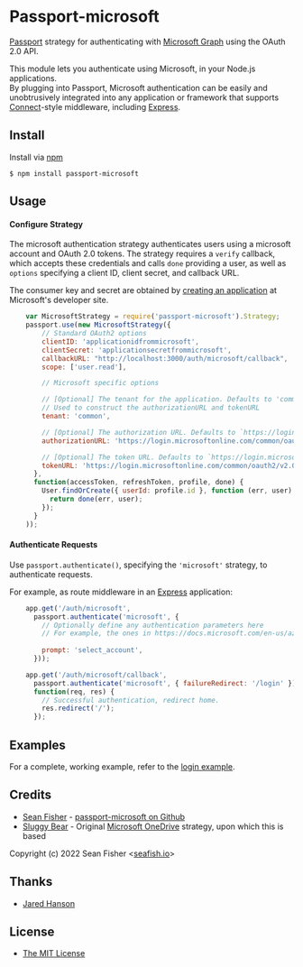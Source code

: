 # Passport-microsoft

[Passport](https://github.com/jaredhanson/passport) strategy for authenticating
with [Microsoft Graph](https://graph.microsoft.io/) using the OAuth 2.0 API.

This module lets you authenticate using Microsoft, in your Node.js applications.  
By plugging into Passport, Microsoft authentication can be easily and unobtrusively
integrated into any application or framework that supports [Connect](http://www.senchalabs.org/connect/)-style
middleware, including [Express](http://expressjs.com/).

## Install

Install via [npm](https://www.npmjs.com/package/passport-microsoft)

    $ npm install passport-microsoft

## Usage

#### Configure Strategy

The microsoft authentication strategy authenticates users using a microsoft account and OAuth 2.0 tokens.  The strategy requires a `verify` callback, which
accepts these credentials and calls `done` providing a user, as well as
`options` specifying a client ID, client secret, and callback URL.

The consumer key and secret are obtained by [creating an application](https://portal.azure.com/#view/Microsoft_AAD_RegisteredApps/ApplicationsListBlade) at
Microsoft's developer site.

```js
    var MicrosoftStrategy = require('passport-microsoft').Strategy;
    passport.use(new MicrosoftStrategy({
        // Standard OAuth2 options
        clientID: 'applicationidfrommicrosoft',
        clientSecret: 'applicationsecretfrommicrosoft',
        callbackURL: "http://localhost:3000/auth/microsoft/callback",
        scope: ['user.read'],

        // Microsoft specific options

        // [Optional] The tenant for the application. Defaults to 'common'. 
        // Used to construct the authorizationURL and tokenURL
        tenant: 'common',

        // [Optional] The authorization URL. Defaults to `https://login.microsoftonline.com/${tenant}/oauth2/v2.0/authorize`
        authorizationURL: 'https://login.microsoftonline.com/common/oauth2/v2.0/authorize',

        // [Optional] The token URL. Defaults to `https://login.microsoftonline.com/${tenant}/oauth2/v2.0/token`
        tokenURL: 'https://login.microsoftonline.com/common/oauth2/v2.0/token',
      },
      function(accessToken, refreshToken, profile, done) {
        User.findOrCreate({ userId: profile.id }, function (err, user) {
          return done(err, user);
        });
      }
    ));
```

#### Authenticate Requests

Use `passport.authenticate()`, specifying the `'microsoft'` strategy, to
authenticate requests.

For example, as route middleware in an [Express](http://expressjs.com/)
application:

```js
    app.get('/auth/microsoft',
      passport.authenticate('microsoft', {
        // Optionally define any authentication parameters here
        // For example, the ones in https://docs.microsoft.com/en-us/azure/active-directory/develop/v2-oauth2-auth-code-flow
        
        prompt: 'select_account',
      }));

    app.get('/auth/microsoft/callback', 
      passport.authenticate('microsoft', { failureRedirect: '/login' }),
      function(req, res) {
        // Successful authentication, redirect home.
        res.redirect('/');
      });
```

## Examples

For a complete, working example, refer to the [login example](https://github.com/seanfisher/passport-microsoft/tree/master/example/login).

## Credits

  - [Sean Fisher](https://www.seafish.io) - [passport-microsoft on Github](https://github.com/seanfisher/passport-microsoft)
  - [Sluggy Bear](http://github.com/slugbay) - Original [Microsoft OneDrive](https://github.com/slugbay/passport-onedrive) strategy, upon which this is based

  Copyright (c) 2022 Sean Fisher <[seafish.io](https://www.seafish.io)>

## Thanks

  - [Jared Hanson](http://github.com/jaredhanson)

## License

  - [The MIT License](http://opensource.org/licenses/MIT)
